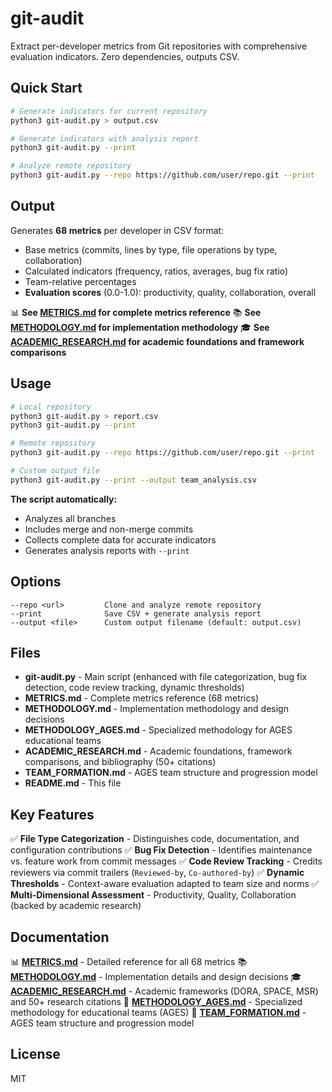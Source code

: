 # git-audit

Extract per-developer metrics from Git repositories with comprehensive evaluation indicators. Zero dependencies, outputs CSV.

## Quick Start

```bash
# Generate indicators for current repository
python3 git-audit.py > output.csv

# Generate indicators with analysis report
python3 git-audit.py --print

# Analyze remote repository
python3 git-audit.py --repo https://github.com/user/repo.git --print
```

## Output

Generates **68 metrics** per developer in CSV format:

- Base metrics (commits, lines by type, file operations by type, collaboration)
- Calculated indicators (frequency, ratios, averages, bug fix ratio)
- Team-relative percentages
- **Evaluation scores** (0.0-1.0): productivity, quality, collaboration, overall

📊 **See [METRICS.md](METRICS.md) for complete metrics reference**
📚 **See [METHODOLOGY.md](METHODOLOGY.md) for implementation methodology**
🎓 **See [ACADEMIC_RESEARCH.md](ACADEMIC_RESEARCH.md) for academic foundations and framework comparisons**

## Usage

```bash
# Local repository
python3 git-audit.py > report.csv
python3 git-audit.py --print

# Remote repository
python3 git-audit.py --repo https://github.com/user/repo.git --print

# Custom output file
python3 git-audit.py --print --output team_analysis.csv
```

**The script automatically:**
- Analyzes all branches
- Includes merge and non-merge commits
- Collects complete data for accurate indicators
- Generates analysis reports with `--print`

## Options

```
--repo <url>         Clone and analyze remote repository
--print              Save CSV + generate analysis report
--output <file>      Custom output filename (default: output.csv)
```

## Files

- **git-audit.py** - Main script (enhanced with file categorization, bug fix detection, code review tracking, dynamic thresholds)
- **METRICS.md** - Complete metrics reference (68 metrics)
- **METHODOLOGY.md** - Implementation methodology and design decisions
- **METHODOLOGY_AGES.md** - Specialized methodology for AGES educational teams
- **ACADEMIC_RESEARCH.md** - Academic foundations, framework comparisons, and bibliography (50+ citations)
- **TEAM_FORMATION.md** - AGES team structure and progression model
- **README.md** - This file

## Key Features

✅ **File Type Categorization** - Distinguishes code, documentation, and configuration contributions
✅ **Bug Fix Detection** - Identifies maintenance vs. feature work from commit messages
✅ **Code Review Tracking** - Credits reviewers via commit trailers (`Reviewed-by`, `Co-authored-by`)
✅ **Dynamic Thresholds** - Context-aware evaluation adapted to team size and norms
✅ **Multi-Dimensional Assessment** - Productivity, Quality, Collaboration (backed by academic research)

## Documentation

📊 **[METRICS.md](METRICS.md)** - Detailed reference for all 68 metrics
📚 **[METHODOLOGY.md](METHODOLOGY.md)** - Implementation details and design decisions
🎓 **[ACADEMIC_RESEARCH.md](ACADEMIC_RESEARCH.md)** - Academic frameworks (DORA, SPACE, MSR) and 50+ research citations
🎯 **[METHODOLOGY_AGES.md](METHODOLOGY_AGES.md)** - Specialized methodology for educational teams (AGES)
👥 **[TEAM_FORMATION.md](TEAM_FORMATION.md)** - AGES team structure and progression model

## License

MIT
